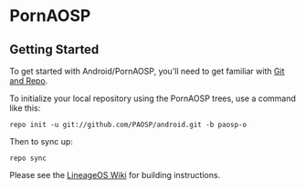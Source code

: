 PornAOSP
===========

Getting Started
---------------

To get started with Android/PornAOSP, you'll need to get
familiar with [Git and Repo](https://source.android.com/source/using-repo.html).

To initialize your local repository using the PornAOSP trees, use a command like this:

    repo init -u git://github.com/PAOSP/android.git -b paosp-o

Then to sync up:

    repo sync

Please see the [LineageOS Wiki](https://wiki.lineageos.org/) for building instructions.
